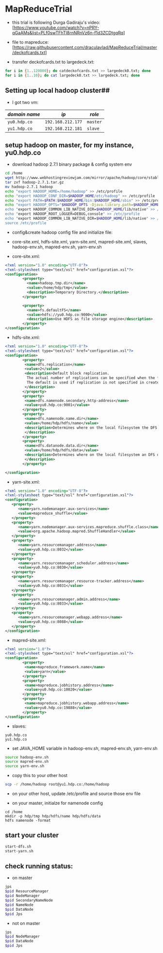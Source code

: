 # MapReduceTrial

 * this trial is following Durga Gadiraju's video:
 [https://www.youtube.com/watch?v=nPRY-qGaAMs&list=PLf0swTFhTI8rnNRnVz6n-f1d3ZCDtgqRq]

 * file to mapreduce:
 [https://raw.githubusercontent.com/draculavlad/MapReduceTrial/master/deckofcards.txt]

 * transfer deckofcards.txt to largedeck.txt:
```bash
for i in {1..120000}; do catdeckofcards.txt >> largedeck0.txt; done
for i in {1..10}; do cat largedeck0.txt >> largedeck.txt; done
```

## Setting up local hadoop cluster##

* I got two vm:

 *domain name* | *ip* | *role*
------------|------------|------------
`yu0.hdp.co`|`192.168.212.177`|`master`
`yu1.hdp.co`|`192.168.212.181`|`slave`

## setup hadoop on master, for my instance, yu0.hdp.co
* download hadoop 2.7.1 binary package & config system env
```bash
cd /home
wget http://www.webhostingreviewjam.com/mirror/apache/hadoop/core/stable/hadoop-2.7.1.tar.gz
tar zxf hadoop-2.7.1.tar.gz
mv hadoop-2.7.1 hadoop
echo "export HADOOP_HOME=/home/hadoop" >> /etc/profile
echo "export HADOOP_CONF_DIR=$HADOOP_HOME/etc/hadoop" >> /etc/profile
echo "export PATH=$PATH:$HADOOP_HOME/bin:$HADOOP_HOME/sbin" >> /etc/profile
echo "export HADOOP_OPTS="$HADOOP_OPTS -Djava.library.path=$HADOOP_HOME/lib/" >> /etc/profile
echo "export HADOOP_COMMON_LIB_NATIVE_DIR=$HADOOP_HOME/lib/native" >> /etc/profile
echo "export HADOOP_ROOT_LOGGER=DEBUG,console" >> /etc/profile
echo "export HADOOP_COMMON_LIB_NATIVE_DIR=$HADOOP_HOME/lib/native" >> /etc/profile
source /etc/profile
```
* config&create hadoop config file and initialize file:
* core-site.xml, hdfs-site.xml, yarn-site.xml, mapred-site.xml, slaves, hadoop-env.sh, mapred-env.sh, yarn-env.sh

* core-site.xml:
```xml
<?xml version="1.0" encoding="UTF-8"?>
<?xml-stylesheet type="text/xsl" href="configuration.xsl"?>
<configuration>
        <property>
          <name>hadoop.tmp.dir</name>
          <value>/home/hdp/tmp</value>
          <description>Temporary Directory.</description>
        </property>

        <property>
          <name>fs.defaultFS</name>
          <value>hdfs://yu0.hdp.co:9000</value>
          <description>Use HDFS as file storage engine</description>
        </property>
</configuration>
```

* hdfs-site.xml:
```xml
<?xml version="1.0" encoding="UTF-8"?>
<?xml-stylesheet type="text/xsl" href="configuration.xsl"?>
<configuration>
        <property>
         <name>dfs.replication</name>
         <value>2</value>
         <description>Default block replication.
          The actual number of replications can be specified when the file is created.
          The default is used if replication is not specified in create time.
         </description>
        </property>
        <property>
         <name>dfs.namenode.secondary.http-address</name>
         <value>yu0.hdp.co:9001</value>
        </property>
        <property>
         <name>dfs.namenode.name.dir</name>
         <value>/home/hdp/hdfs/name</value>
         <description>Determines where on the local filesystem the DFS name node should store the name table(fsimage). If this is a comma-delimited list of directories then the name table is replicated in all of the directories, for redundancy.
         </description>
        </property>
        <property>
         <name>dfs.datanode.data.dir</name>
         <value>/home/hdp/hdfs/data</value>
         <description>Determines where on the local filesystem an DFS data node should store its blocks. If this is a comma-delimited list of directories, then data will be stored in all named directories, typically on different devices. Directories that do not exist are ignored.
         </description>
        </property>

</configuration>
```

* yarn-site.xml:
```xml
<?xml version="1.0" encoding="UTF-8"?>
<?xml-stylesheet type="text/xsl" href="configuration.xsl"?>
<configuration>
   <property>
      <name>yarn.nodemanager.aux-services</name>
      <value>mapreduce_shuffle</value>
   </property>
   <property>
      <name>yarn.nodemanager.aux-services.mapreduce.shuffle.class</name>
      <value>org.apache.hadoop.mapred.ShuffleHandler</value>
   </property>
   <property>
      <name>yarn.resourcemanager.address</name>
      <value>yu0.hdp.co:8032</value>
   </property>
   <property>
      <name>yarn.resourcemanager.scheduler.address</name>
      <value>yu0.hdp.co:8030</value>
   </property>
   <property>
      <name>yarn.resourcemanager.resource-tracker.address</name>
      <value>yu0.hdp.co:8031</value>
   </property>
   <property>
      <name>yarn.resourcemanager.admin.address</name>
      <value>yu0.hdp.co:8033</value>
   </property>
   <property>
      <name>yarn.resourcemanager.webapp.address</name>
      <value>yu0.hdp.co:8088</value>
   </property>
</configuration>
```

* mapred-site.xml:
```xml
<?xml version="1.0"?>
<?xml-stylesheet type="text/xsl" href="configuration.xsl"?>
<configuration>
        <property>
         <name>mapreduce.framework.name</name>
         <value>yarn</value>
        </property>
        <property>
         <name>mapreduce.jobhistory.address</name>
         <value>yu0.hdp.co:10020</value>
        </property>
        <property>
         <name>mapreduce.jobhistory.webapp.address</name>
         <value>yu0.hdp.co:19888</value>
        </property>
</configuration>
```

* slaves:
```properties
yu0.hdp.co
yu1.hdp.co
```

* set JAVA_HOME variable in hadoop-env.sh, mapred-env.sh, yarn-env.sh
```bash
source hadoop-env.sh
source mapred-env.sh
source yarn-env.sh
```
* copy this to your other host
```bash
scp -r /home/hadoop root@yu1.hdp.co:/home/hadoop
```

* on your other host, update /etc/profile and source those env file

* on your master, initialze for namenode config
```
cd /home
mkdir -p hdp/tmp hdp/hdfs/name hdp/hdfs/data
hdfs namenode -format
```

## start your cluster
```bash
start-dfs.sh
start-yarn.sh
```

## check running status:
* on master
```bash
jps
$pid ResourceManager
$pid NodeManager
$pid SecondaryNameNode
$pid NameNode
$pid DataNode
$pid Jps
```

* not on master
```bash
jps
$pid NodeManager
$pid DataNode
$pid Jps
```



